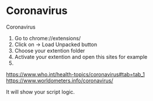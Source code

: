# Coronavirus
Coronavirus

1. Go to chrome://extensions/
2. Click on -> Load Unpacked  button
3. Choose your extention folder
4. Activate your extention and open this sites for example
5.
https://www.who.int/health-topics/coronavirus#tab=tab_1
https://www.worldometers.info/coronavirus/

It will show your script logic.
